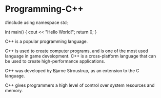 # Programming-C++


#include <iostream>
using namespace std;

int main() {
  cout << "Hello World!";
  return 0;
}

C++ is a popular programming language.

C++ is used to create computer programs, and is one of the most used language in game development.
C++ is a cross-platform language that can be used to create high-performance applications.

C++ was developed by Bjarne Stroustrup, as an extension to the C language.

C++ gives programmers a high level of control over system resources and memory.

